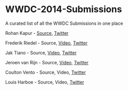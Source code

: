WWDC-2014-Submissions
=====================

A curated list of all the WWDC Submissions in one place

Rohan Kapur - [Source](https://github.com/MCKapur/WWDC-2014-Scholarship-App), [Twitter](http://twitter.com/@MCKapur)

Frederik Riedel - Source, [Video](http://youtu.be/8oy6gPt551Q), [Twitter](http://twitter.com/@FrederikRiedel)

Jak Tiano - Source, [Video](https://www.facebook.com/photo.php?v=10152233518049733), [Twitter](http://twitter.com/@ChasElt])

Jeroen van Rijn - Source, [Video](https://www.youtube.com/watch?v=xUt5UCBAoLI), [Twitter](http://twitter.com/@Jeroen0704)

Coulton Vento - Source, Video, [Twitter](http://twitter.com/@coultonvento)

Louis Harboe - Source, Video, [Twitter](http://twitter.com/@spiralstairs) 
